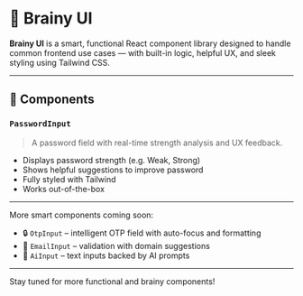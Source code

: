 # 🧠 Brainy UI

**Brainy UI** is a smart, functional React component library designed to handle common frontend use cases — with built-in logic, helpful UX, and sleek styling using Tailwind CSS.

---

## 🧩 Components

### `PasswordInput`

> A password field with real-time strength analysis and UX feedback.

- Displays password strength (e.g. Weak, Strong)
- Shows helpful suggestions to improve password
- Fully styled with Tailwind
- Works out-of-the-box

---

More smart components coming soon:

- 🔒 `OtpInput` – intelligent OTP field with auto-focus and formatting
- 📧 `EmailInput` – validation with domain suggestions
- 🤖 `AiInput` – text inputs backed by AI prompts

---

Stay tuned for more functional and brainy components!
